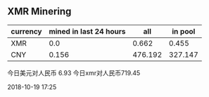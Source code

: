 ## XMR Minering

|currency|mined in last 24 hours|all|in pool|
|---|---|---|---|
|XMR|0.0|0.662|0.455|
|CNY|0.156|476.192|327.147|

今日美元对人民币 6.93	今日xmr对人民币719.45


2018-10-19 17:25